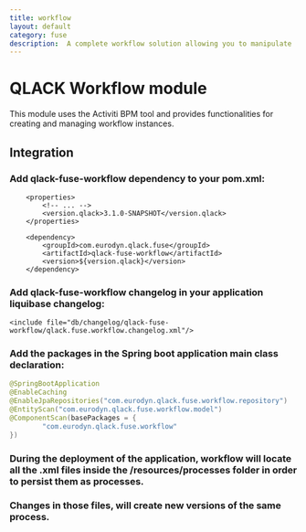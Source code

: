 ```yaml
---
title: workflow
layout: default
category: fuse
description:  A complete workflow solution allowing you to manipulate                    user-defined workflows,query for their progress, current state, etc.
---
```


# QLACK Workflow module

This module uses the Activiti BPM tool and provides functionalities for creating and managing workflow instances.

## Integration

### Add qlack-fuse-workflow dependency to your pom.xml:
```
    <properties>
        <!-- ... -->
        <version.qlack>3.1.0-SNAPSHOT</version.qlack>
    </properties>

    <dependency>
        <groupId>com.eurodyn.qlack.fuse</groupId>
        <artifactId>qlack-fuse-workflow</artifactId>
        <version>${version.qlack}</version>
    </dependency>
```

### Add qlack-fuse-workflow changelog in your application liquibase changelog:
```
<include file="db/changelog/qlack-fuse-workflow/qlack.fuse.workflow.changelog.xml"/>
```

### Add the packages in the Spring boot application main class declaration:
```java
@SpringBootApplication
@EnableCaching
@EnableJpaRepositories("com.eurodyn.qlack.fuse.workflow.repository")
@EntityScan("com.eurodyn.qlack.fuse.workflow.model")
@ComponentScan(basePackages = {
        "com.eurodyn.qlack.fuse.workflow"
})
```
### During the deployment of the application, workflow will locate all the .xml files inside the /resources/processes folder in order to persist them as processes.

### Changes in those files, will create new versions of the same process.
